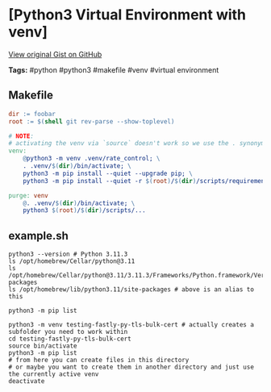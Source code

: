 # [Python3 Virtual Environment with venv] 

[View original Gist on GitHub](https://gist.github.com/Integralist/e70714efb70cb2a19ee494c1f252e977)

**Tags:** #python #python3 #makefile #venv #virtual environment

## Makefile

```makefile
dir := foobar
root := $(shell git rev-parse --show-toplevel)

# NOTE:
# activating the venv via `source` doesn't work so we use the . synonym instead.
venv:
	@python3 -m venv .venv/rate_control; \
	. .venv/$(dir)/bin/activate; \
	python3 -m pip install --quiet --upgrade pip; \
	python3 -m pip install --quiet -r $(root)/$(dir)/scripts/requirements.txt

purge: venv
	@. .venv/$(dir)/bin/activate; \
	python3 $(root)/$(dir)/scripts/...

```

## example.sh

```shell
python3 --version # Python 3.11.3
ls /opt/homebrew/Cellar/python@3.11
ls /opt/homebrew/Cellar/python@3.11/3.11.3/Frameworks/Python.framework/Versions/3.11/lib/python3.11/site-packages
ls /opt/homebrew/lib/python3.11/site-packages # above is an alias to this

python3 -m pip list

python3 -m venv testing-fastly-py-tls-bulk-cert # actually creates a subfolder you need to work within
cd testing-fastly-py-tls-bulk-cert
source bin/activate
python3 -m pip list
# from here you can create files in this directory
# or maybe you want to create them in another directory and just use the currently active venv
deactivate

```

